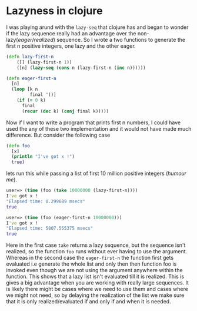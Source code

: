# Lazyness in clojure

I was playing arund with the `lazy-seq` that clojure has and began to wonder if the lazy sequence really had an advantage over the non-lazy(_eager_/_realized_) sequence. So I wrote a two functions to generate the first n positive integers, one lazy and the other eager.

```clojure
(defn lazy-first-n
	([] (lazy-first-n 1))
	([n] (lazy-seq (cons n (lazy-first-n (inc n))))))
```
```clojure
(defn eager-first-n
  [n]
  (loop [k n
         final '()]
    (if (= 0 k)
      final
      (recur (dec k) (conj final k)))))
```

Now if I want to write a program that prints first n numbers, I could have used the any of these two implementation and it would not have made much difference. But consider the following case

```clojure
(defn foo
  [x]
  (println "I've got x !")
  true)
```

lets run this while passing a list of first 10 million positive integers (_humour me_).
```clojure
user=> (time (foo (take 10000000 (lazy-first-n))))
I've got x !
"Elapsed time: 0.299689 msecs"
true

user=> (time (foo (eager-first-n 10000000)))
I've got x !
"Elapsed time: 5807.555375 msecs"
true
```
Here in the first case `take` returns a lazy sequence, but the sequence isn't realized, so the function `foo` runs without ever having to use the argument. Whereas in the second case the `eager-first-n` the function first gets evaluated i.e generate the whole list and only then then function foo is invoked even though we are not using the argument anywhere within the function. This shows that a lazy list isn't evaluated till it is realized. This is gives a big advantage when you are working with really large sequences. It is likely there might be cases where we need to use them and cases where we might not need, so by delaying the realization of the list we make sure that it is only realized/evaluated if and only if and when it is needed.